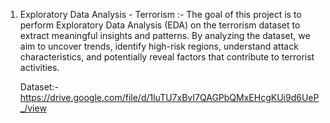 1. Exploratory Data Analysis - Terrorism :-
   The goal of this project is to perform Exploratory Data Analysis (EDA) on the terrorism dataset to extract meaningful insights and patterns. By analyzing the dataset, we aim to uncover trends, identify high-risk regions, understand attack characteristics, and potentially reveal factors that contribute to terrorist activities.

   Dataset:- https://drive.google.com/file/d/1luTU7xBvI7QAGPbQMxEHcgKUi9d6UeP_/view
